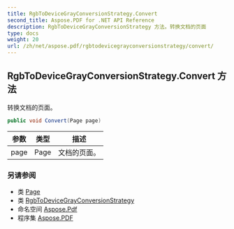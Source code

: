 ```yaml
---
title: RgbToDeviceGrayConversionStrategy.Convert
second_title: Aspose.PDF for .NET API Reference
description: RgbToDeviceGrayConversionStrategy 方法。转换文档的页面
type: docs
weight: 20
url: /zh/net/aspose.pdf/rgbtodevicegrayconversionstrategy/convert/
---
```

## RgbToDeviceGrayConversionStrategy.Convert 方法

转换文档的页面。

```csharp
public void Convert(Page page)
```

| 参数 | 类型 | 描述 |
| --- | --- | --- |
| page | Page | 文档的页面。 |

### 另请参阅

* 类 [Page](../../page/)
* 类 [RgbToDeviceGrayConversionStrategy](../)
* 命名空间 [Aspose.Pdf](../../../aspose.pdf/)
* 程序集 [Aspose.PDF](../../../)